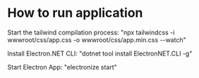 ﻿# How to run application
Start the tailwind compilation process: "npx tailwindcss -i wwwroot/css/app.css -o wwwroot/css/app.min.css --watch"

Install Electron.NET CLI: "dotnet tool install ElectronNET.CLI -g"

Start Electron App: "electronize start"